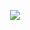<p align="center">
  <a href="https://devicons.dev.br/">
    <img src="https://devicons.dev.br/icons?icon=Python,Java&size=3&theme=dark&perline=2" />
  </a>
</p>
